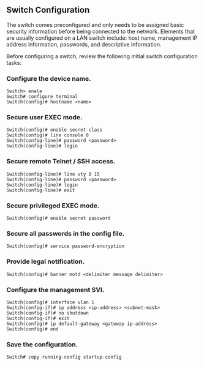 ## Switch Configuration
The switch comes preconfigured and only needs to be assigned basic security information before being connected to the network. Elements that are usually configured on a LAN switch include: host name, management IP address information, passwords, and descriptive information.

Before configuring a switch, review the following initial switch configuration tasks:

### Configure the device name.

```console
Switch> enale
Switch# configure terminal
Switch(config)# hostname <name>
```

### Secure user EXEC mode.

```console
Switch(config)# enable secret class
Switch(config)# line console 0
Switch(config-line)# password <password>
Switch(config-line)# login
```

### Secure remote Telnet / SSH access.

```console
Switch(config-line)# line vty 0 15
Switch(config-line)# password <password>
Switch(config-line)# login
Switch(config-line)# exit
```

### Secure privileged EXEC mode.

```console
Switch(config)# enable secret password
```

### Secure all passwords in the config file.

```console
Switch(config)# service password-encryption
```

### Provide legal notification.

```console
Switch(config)# banner motd <delimiter message delimiter>
```

### Configure the management SVI.
  
```console
Switch(config)# interface vlan 1
Switch(config-if)# ip address <ip-address> <subnet-mask>
Switch(config-if)# no shutdown
Switch(config-if)# exit
Switch(config)# ip default-gateway <gateway ip-address>
Switch(config)# end
```

### Save the configuration.
  
```console
Switch# copy running-config startup-config
```
  
